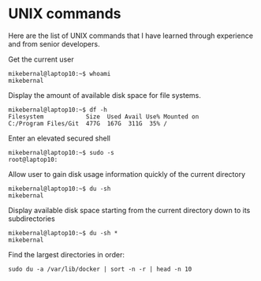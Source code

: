 # UNIX commands

Here are the list of UNIX commands that I have learned through experience and from senior developers.

Get the current user
```console
mikebernal@laptop10:~$ whoami
mikebernal
```

Display the amount of available disk space for file systems.
```console
mikebernal@laptop10:~$ df -h
Filesystem            Size  Used Avail Use% Mounted on
C:/Program Files/Git  477G  167G  311G  35% /

```
Enter an elevated secured shell
```console
mikebernal@laptop10:~$ sudo -s
root@laptop10: 
```

Allow user to gain disk usage information quickly of the current directory
```console
mikebernal@laptop10:~$ du -sh
mikebernal
```

Display available disk space starting from the current directory down to its subdirectories
```console
mikebernal@laptop10:~$ du -sh *
mikebernal
```

Find the largest directories in order:

```code
sudo du -a /var/lib/docker | sort -n -r | head -n 10
```
